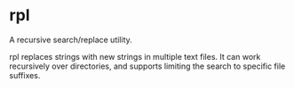 # rpl

A recursive search/replace utility.

rpl replaces strings with new strings in multiple text files. It can work
recursively over directories, and supports limiting the search to specific
file suffixes.
